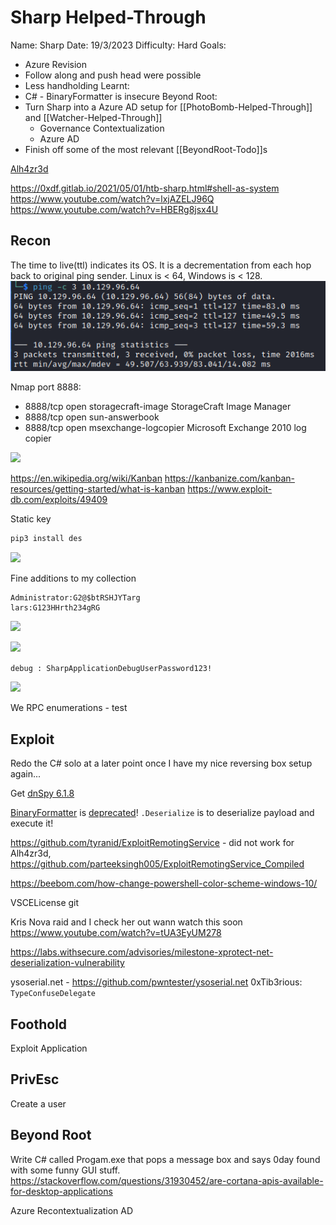 # Sharp Helped-Through

Name: Sharp
Date:  19/3/2023
Difficulty:  Hard
Goals:  
- Azure Revision 
- Follow along and push head were possible
- Less handholding 
Learnt:
- C\#  - BinaryFormatter is insecure 
Beyond Root:
- Turn Sharp into a Azure AD setup for [[PhotoBomb-Helped-Through]] and [[Watcher-Helped-Through]]
	- Governance Contextualization
	- Azure AD
- Finish off some of the most relevant [[BeyondRoot-Todo]]s

[Alh4zr3d](https://www.twitch.tv/alh4zr3d)

https://0xdf.gitlab.io/2021/05/01/htb-sharp.html#shell-as-system
https://www.youtube.com/watch?v=lxjAZELJ96Q
https://www.youtube.com/watch?v=HBERg8jsx4U

## Recon

The time to live(ttl) indicates its OS. It is a decrementation from each hop back to original ping sender. Linux is < 64, Windows is < 128.
![ping](Screenshots/ping.png)

Nmap port 8888:
- 8888/tcp open  storagecraft-image StorageCraft Image Manager
- 8888/tcp open  sun-answerbook
- 8888/tcp open  msexchange-logcopier Microsoft Exchange 2010 log copier

![](smbkaban.png)

https://en.wikipedia.org/wiki/Kanban
https://kanbanize.com/kanban-resources/getting-started/what-is-kanban
https://www.exploit-db.com/exploits/49409

Static key 

```bash
pip3 install des
```

![](goodpyscript.png)

Fine additions to my collection
```
Administrator:G2@$btRSHJYTarg
lars:G123HHrth234gRG
```

![](cmepasswordchecking.png)

![](sharesandipcfortheridbrute.png)


`debug : SharpApplicationDebugUserPassword123!` 

![](debugcreds.png)

We RPC enumerations - test

## Exploit


Redo the C\# solo at a later point once I have my nice reversing box setup again... 

Get [dnSpy 6.1.8](https://github.com/dnSpy/dnSpy/releases)

[BinaryFormatter](https://learn.microsoft.com/en-us/dotnet/api/system.runtime.serialization.formatters.binary.binaryformatter?view=net-7.0) is [deprecated](https://learn.microsoft.com/en-us/dotnet/standard/serialization/binaryformatter-security-guide)! `.Deserialize` is to deserialize payload and execute it!

https://github.com/tyranid/ExploitRemotingService - did not work for Alh4zr3d, https://github.com/parteeksingh005/ExploitRemotingService_Compiled

https://beebom.com/how-change-powershell-color-scheme-windows-10/

VSCELicense git



Kris Nova raid and I check her out wann watch this soon
https://www.youtube.com/watch?v=tUA3EyUM278

https://labs.withsecure.com/advisories/milestone-xprotect-net-deserialization-vulnerability

ysoserial.net - https://github.com/pwntester/ysoserial.net
0xTib3rious: `TypeConfuseDelegate`



## Foothold

Exploit Application

## PrivEsc

Create a user

## Beyond Root

Write  C\# called Progam.exe that pops a message box and says 0day found with some funny GUI stuff.
https://stackoverflow.com/questions/31930452/are-cortana-apis-available-for-desktop-applications

Azure Recontextualization AD 


